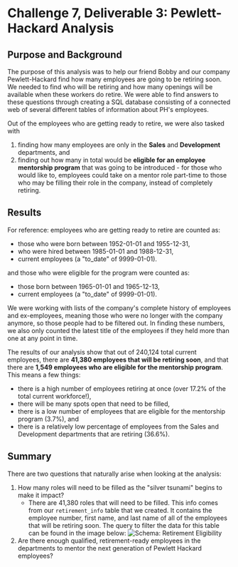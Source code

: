 # Challenge 7, Deliverable 3: Pewlett-Hackard Analysis
## Purpose and Background

The purpose of this analysis was to help our friend Bobby and our company Pewlett-Hackard find how many employees are going to be retiring soon. We needed to find who will be retiring and how many openings will be available when these workers do retire. We were able to find answers to these questions through creating a SQL database consisting of a connected web of several different tables of information about PH's employees.

Out of the employees who are getting ready to retire, we were also tasked with 
1. finding how many employees are only in the __Sales__ and __Development__ departments, and
2. finding out how many in total would be __eligible for an employee mentorship program__ that was going to be introduced - for those who would like to, employees could take on a mentor role part-time to those who may be filling their role in the company, instead of completely retiring.

## Results

For reference: employees who are getting ready to retire are counted as:
- those who were born between 1952-01-01 and 1955-12-31,
- who were hired between 1985-01-01 and 1988-12-31,
- current employees (a "to_date" of 9999-01-01).

and those who were eligible for the program were counted as:
- those born between 1965-01-01 and 1965-12-13,
- current employees (a "to_date" of 9999-01-01).

We were working with lists of the company's complete history of employees and ex-employees, meaning those who were no longer with the company anymore, so those people had to be filtered out. In finding these numbers, we also only counted the latest title of the employees if they held more than one at any point in time. 

The results of our analysis show that out of 240,124 total current employees, there are __41,380 employees that will be retiring soon__, and that there are __1,549 employees who are eligible for the mentorship program__. This means a few things:
- there is a high number of employees retiring at once (over 17.2% of the total current workforce!),
- there will be many spots open that need to be filled,
- there is a low number of employees that are eligible for the mentorship program (3.7%), and
- there is a relatively low percentage of employees from the Sales and Development departments that are retiring (36.6%).

## Summary

There are two questions that naturally arise when looking at the analysis:
1. How many roles will need to be filled as the "silver tsunami" begins to make it impact?
    - There are 41,380 roles that will need to be filled. This info comes from our `retirement_info` table that we created. It contains the employee number, first name, and last name of all of the employees that will be retiring soon. The query to filter the data for this table can be found in the image below:
    ![Schema: Retirement Eligibility](Resources/code_for_retirement_eligibility.png)
3. Are there enough qualified, retirement-ready employees in the departments to mentor the next generation of Pewlett Hackard employees?
